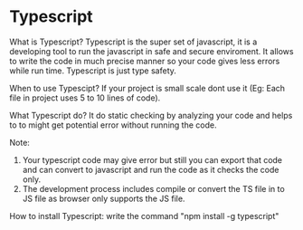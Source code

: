 # Typescript
What is Typescript?
Typescript is the super set of javascript, it is a developing tool to run the javascript in safe and secure enviroment. It allows to write the code in much precise manner so your code gives less errors while run time. Typescript is just type safety.

When to use Typescipt?
If your project is small scale dont use it (Eg: Each file in project uses 5 to 10 lines of code).

What Typescript do?
It do static checking by analyzing your code and helps to to might get potential error without running the code.

Note: 
1) Your typescript code may give error but still you can export that code and can convert to javascript and run the code as it checks the code only.
2) The development process includes compile or convert the TS file in to JS file as browser only supports the JS file.

How to install Typescript:
write the command "npm install -g typescript"